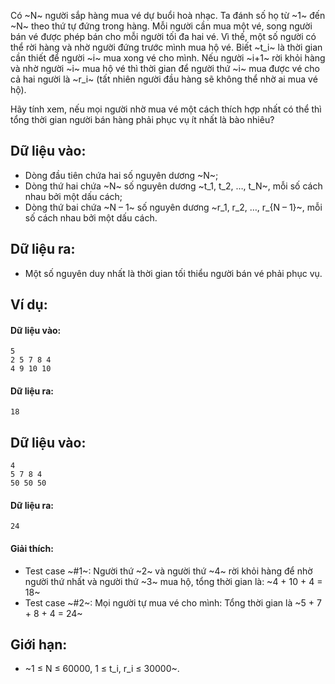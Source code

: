 Có ~N~ người sắp hàng mua vé dự buổi hoà nhạc. Ta đánh số họ từ ~1~ đến ~N~ theo thứ tự đứng trong hàng. Mỗi người cần mua một vé, song người bán vé được phép bán cho mỗi người tối đa hai vé. Vì thế, một số người có thể rời hàng và nhờ người đứng trước mình mua hộ vé. Biết ~t_i~ là thời gian cần thiết để người ~i~ mua xong vé cho mình. Nếu người ~i+1~ rời khỏi hàng và nhờ người ~i~ mua hộ vé thì thời gian để người thứ ~i~ mua được vé cho cả hai người là ~r_i~ (tất nhiên người đầu hàng sẽ không thể nhờ ai mua vé hộ).

Hãy tính xem, nếu mọi người nhờ mua vé một cách thích hợp nhất có thể thì tổng thời gian người bán hàng phải phục vụ ít nhất là bào nhiêu?

## Dữ liệu vào:
- Dòng đầu tiên chứa hai số nguyên dương ~N~;
- Dòng thứ hai chứa ~N~ số nguyên dương ~t_1, t_2, …, t_N~, mỗi số cách nhau bởi một dấu cách;
- Dòng thứ bai chứa ~N – 1~ số nguyên dương ~r_1, r_2, …, r_{N – 1}~, mỗi số cách nhau bởi một dấu cách.

## Dữ liệu ra:
- Một số nguyên duy nhất là thời gian tối thiểu người bán vé phải phục vụ.

## Ví dụ:
#### Dữ liệu vào:
```
5
2 5 7 8 4
4 9 10 10
```

#### Dữ liệu ra:
```
18
```

## Dữ liệu vào:
```
4
5 7 8 4
50 50 50
```

#### Dữ liệu ra:
```
24
```

#### Giải thích:
- Test case ~\#1~: Người thứ ~2~ và người thứ ~4~ rời khỏi hàng để nhờ người thứ nhất và người thứ ~3~ mua hộ, tổng thời gian là: ~4 + 10 + 4 = 18~
- Test case ~\#2~: Mọi người tự mua vé cho mình: Tổng thời gian là ~5 + 7 + 8 + 4 = 24~

## Giới hạn:
- ~1 ≤ N ≤ 60000, 1 ≤ t_i, r_i ≤ 30000~.
